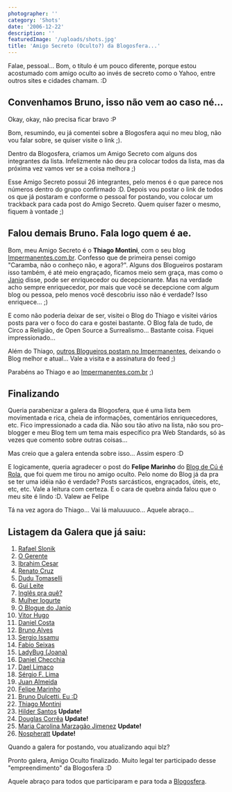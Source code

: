 ```yaml
---
photographer: ''
category: 'Shots'
date: '2006-12-22'
description: ''
featuredImage: '/uploads/shots.jpg'
title: 'Amigo Secreto (Oculto?) da Blogosfera...'
---
```


Falae, pessoal... Bom, o título é um pouco diferente, porque estou acostumado com amigo oculto ao invés de secreto como o Yahoo, entre outros sites e cidades chamam. :D

## Convenhamos Bruno, isso não vem ao caso né...

Okay, okay, não precisa ficar bravo :P

Bom, resumindo, eu já comentei sobre a Blogosfera aqui no meu blog, não vou falar sobre, se quiser visite o link ;).

Dentro da Blogosfera, criamos um Amigo Secreto com alguns dos integrantes da lista. Infelizmente não deu pra colocar todos da lista, mas da próxima vez vamos ver se a coisa melhora ;)

Esse Amigo Secreto possui 26 integrantes, pelo menos é o que parece nos números dentro do grupo confirmado :D. Depois vou postar o link de todos os que já postaram e conforme o pessoal for postando, vou colocar um trackback para cada post do Amigo Secreto. Quem quiser fazer o mesmo, fiquem à vontade ;)

## Falou demais Bruno. Fala logo quem é ae.

Bom, meu Amigo Secreto é o **Thiago Montini**, com o seu blog [Impermanentes.com.br](http://www.impermanentes.com.br 'Visitar o Impermanentes.com.br'). Confesso que de primeira pensei comigo "Caramba, não o conheço não, e agora?". Alguns dos Blogueiros postaram isso também, é até meio engraçado, ficamos meio sem graça, mas como o [Janio](http://sarmento.org/janio/amigo-secreto-da-blogosfera/ 'Visitar o Blog do Janio') disse, pode ser enriquecedor ou decepcionante. Mas na verdade acho sempre enriquecedor, por mais que você se decepcione com algum blog ou pessoa, pelo menos você descobriu isso não é verdade? Isso enriquece... ;)

E como não poderia deixar de ser, visitei o Blog do Thiago e visitei vários posts para ver o foco do cara e gostei bastante. O Blog fala de tudo, de Circo a Religião, de Open Source a Surrealismo... Bastante coisa. Fiquei impressionado...

Além do Thiago, [outros Blogueiros postam no Impermanentes](http://impermanentes.com.br/quem-escreve/ 'Ver quem posta no Impermanentes'), deixando o Blog melhor e atual... Vale a visita e a assinatura do feed ;)

Parabéns ao Thiago e ao [Impermanentes.com.br](http://www.impermanentes.com.br) ;)

## Finalizando

Queria parabenizar a galera da Blogosfera, que é uma lista bem movimentada e rica, cheia de informações, comentários enriquecedores, etc. Fico impressionado a cada dia. Não sou tão ativo na lista, não sou pro-blogger e meu Blog tem um tema mais específico pra Web Standards, só às vezes que comento sobre outras coisas...

Mas creio que a galera entenda sobre isso... Assim espero :D

E logicamente, queria agradecer o post do **Felipe Marinho** do [Blog de Cú é Rola](http://decuro.blogspot.com/), que foi quem me tirou no amigo oculto. Pelo nome do Blog já da pra se ter uma idéia não é verdade? Posts sarcásticos, engraçados, úteis, etc, etc, etc. Vale a leitura com certeza. E o cara de quebra ainda falou que o meu site é lindo :D. Valew ae Felipe

Tá na vez agora do Thiago... Vai lá maluuuuco... Aquele abraço...

## Listagem da Galera que já saiu:

1. [Rafael Slonik](http://novo-mundo.org/log/2006/12/13/amigo-secreto-o-gerente/)
2. [O Gerente](http://ogerente.com/congestionado/2006/12/14/amigo-secreto-rev-ibrahim-cesar/)
3. [Ibrahim Cesar](http://1001gatos.org/amigo-secretorenato-cruz/)
4. [Renato Cruz](http://renatocruz.com.br/2006/12/14/meu-amigo-secreto-e/)
5. [Dudu Tomaselli](http://www.dudutomaselli.com/gui-leite-e-o-maravilhoso-mundo-da-apple/)
6. [Gui Leite](http://www.guileite.com/2006/12/15/ingles-pra-que/)
7. [Inglês pra quê?](http://www.inglespraque.com/2006/12/15/meu-amigo-secreto-e/)
8. [Mulher Iogurte](http://alcoolcomacucar.tripod.com/)
9. [O Blogue do Janio](http://sarmento.org/janio/amigo-secreto-da-blogosfera/)
10. [Vitor Hugo](http://aleatorio.semjuizo.com/15/12/amigo-secreto-blogosferico/)
11. [Daniel Costa](http://danielcosta.info/arquivo/2006/12/16/amigo-secreto-na-blogosfera)
12. [Bruno Alves](http://www.brpoint.net/arquivo/blogs/amigo-oculto-da-blogosfera.html)
13. [Sergio Issamu](http://issamu.blog.com/1358819/)
14. [Fabio Seixas](http://blog.fabioseixas.com.br/archives/2006/12/amigo_secreto_b.html)
15. [LadyBug (Joana)](http://ladybugbrazil.blogspot.com/2006/12/amigo-secreto-blogosfera-2006-saia.html)
16. [Daniel Checchia](http://parlendatech.com.br/?p=75)
17. [Dael Limaco](http://www.daellimaco.com/blog/archives/2006/12/amigo_secreto_s.html)
18. [Sérgio F. Lima](http://sergioflima.pro.br/blog/blogs/index.php?blog=1&title=amigo_secreto_brgizmo&more=1&c=1&tb=1&pb=1)
19. [Juan Almeida](http://brgizmo.freehostia.com/blog/amigo-secreto-blogosfera/)
20. [Felipe Marinho](http://decuro.blogspot.com/)
21. [Bruno Dulcetti. Eu :D](/amigo-secreto-oculto-da-blogosfera)
22. [Thiago Montini](http://impermanentes.com.br/2006/12/22/amigo-secreto-da-blogosfera-2/)
23. [Hilder Santos](http://www.pimentacomdende.com/2006/12/26/para-meu-amigo-nada-secreto/) **Update!**
24. [Douglas Corrêa](http://www.gravateiros.com.br/2006/12/23/amigo-secreto-da-blogosfera/) **Update!**
25. [Maria Carolina Marzagão Jimenez](http://www.cinefiladeplantao.blogger.com.br/) **Update!**
26. [Nospheratt](http://net-dinheiro.blogspot.com/) **Update!**

Quando a galera for postando, vou atualizando aqui blz?

Pronto galera, Amigo Oculto finalizado. Muito legal ter participado desse "empreendimento" da Blogosfera :D

Aquele abraço para todos que participaram e para toda a [Blogosfera](http://br.groups.yahoo.com/group/blogosfera/).
